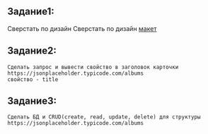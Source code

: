 ## Задание1: 
Сверстать по дизайн Сверстать по дизайн [макет](https://www.figma.com/file/UJhCZHmxT6URn0gm62rpHk/%D0%94%D0%B5%D0%BC%D0%BE%D0%BD%D1%81%D1%82%D1%80%D0%B0%D1%86%D0%B8%D0%BE%D0%BD%D0%BD%D1%8B%D0%B9-%D1%8D%D0%BA%D0%B7%D0%B0%D0%BC%D0%B5%D0%BD-%7C-%D0%9B%D0%93%D0%A2%D0%A3?type=design&node-id=0-1&t=Y27ZXdrtndr6T2JY-0)
## Задание2: 
	Сделать запрос и вывести свойство в заголовок карточки
	https://jsonplaceholder.typicode.com/albums
	свойство - title
## Задание3: 
	Сделать БД и CRUD(create, read, update, delete) для структуры
	https://jsonplaceholder.typicode.com/albums
